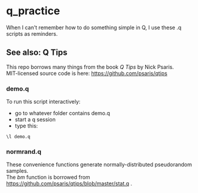 # q_practice
When I can't remember how to do something simple in Q, I use these .q scripts as reminders.

## See also: Q Tips
This repo borrows many things from the book *Q Tips* by Nick Psaris.  
MIT-licensed source code is here: https://github.com/psaris/qtips

### demo.q
To run this script interactively:
- go to whatever folder contains demo.q
- start a q session
- type this:
```
\l demo.q
```

### normrand.q
These convenience functions generate normally-distributed pseudorandom samples.  
The *bm* function is borrowed from https://github.com/psaris/qtips/blob/master/stat.q .
